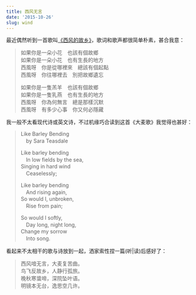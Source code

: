 ```yaml
---
title: 西风无言
date: '2015-10-26'
slug: wind
---
```


最近偶然听到一首歌叫[《西风的故乡》](http://music.163.com/#/m/song?id=320888)，歌词和歌声都很简单朴素，甚合我意：

> 如果你是一朵小花　也該有個故鄉  
> 如果你是一朵小花　也有生長的地方  
> 西風呀　你是從哪裡來　總該有個起點  
> 西風呀　你往哪裡去　別把故鄉遺忘
> 
> 如果你是一隻羔羊　也該有個故鄉  
如果你是一隻乳燕　也有生長的地方  
西風呀　你為何無言　總是那樣沉默  
西風呀　有多少心事　你又何必隱藏

我一般不太看现代诗或英文诗，不过机缘巧合读到这首《大麦歌》我觉得也甚好：

> Like Barley Bending  
> 　by Sara Teasdale
> 
> Like barley bending  
> 　In low fields by the sea,  
> Singing in hard wind  
> 　Ceaselessly;
> 
> Like barley bending  
> 　And rising again,  
> So would I, unbroken,  
> 　Rise from pain;
> 
> So would I softly,  
　Day long, night long,  
Change my sorrow  
　Into song.

看起来不太相干的歌与诗放到一起，洒家索性捏一篇(听\|读)后感好了：

> 西风喑无言，大麦复苦曲。  
鸟飞反故乡，人静行孤旅。  
晚秋寒螀啼，深院坠叶语。  
明镜本无台，逸思空几许。

